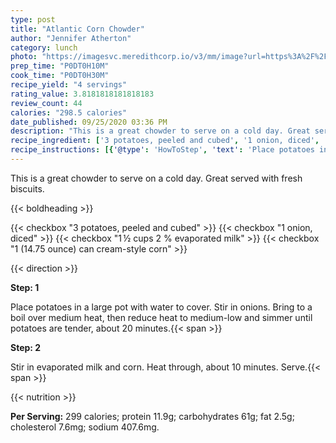 ```yaml
---
type: post
title: "Atlantic Corn Chowder"
author: "Jennifer Atherton"
category: lunch
photo: "https://imagesvc.meredithcorp.io/v3/mm/image?url=https%3A%2F%2Fimages.media-allrecipes.com%2Fuserphotos%2F154288.jpg"
prep_time: "P0DT0H10M"
cook_time: "P0DT0H30M"
recipe_yield: "4 servings"
rating_value: 3.8181818181818183
review_count: 44
calories: "298.5 calories"
date_published: 09/25/2020 03:36 PM
description: "This is a great chowder to serve on a cold day. Great served with fresh biscuits."
recipe_ingredient: ['3 potatoes, peeled and cubed', '1 onion, diced', '1\u2009½ cups 2 % evaporated milk', '1 (14.75 ounce) can cream-style corn']
recipe_instructions: [{'@type': 'HowToStep', 'text': 'Place potatoes in a large pot with water to cover.  Stir in onions.  Bring to a boil over medium heat, then reduce heat to medium-low and simmer until potatoes are tender, about 20 minutes.\n'}, {'@type': 'HowToStep', 'text': 'Stir in evaporated milk and corn.  Heat through, about 10 minutes.  Serve.\n'}]
---
```


This is a great chowder to serve on a cold day. Great served with fresh biscuits. 

{{< boldheading >}}

{{< checkbox "3  potatoes, peeled and cubed" >}}
{{< checkbox "1  onion, diced" >}}
{{< checkbox "1 ½ cups 2 % evaporated milk" >}}
{{< checkbox "1 (14.75 ounce) can cream-style corn" >}}


{{< direction >}}

**Step: 1**

Place potatoes in a large pot with water to cover.  Stir in onions.  Bring to a boil over medium heat, then reduce heat to medium-low and simmer until potatoes are tender, about 20 minutes.{{< span >}}

**Step: 2**

Stir in evaporated milk and corn.  Heat through, about 10 minutes.  Serve.{{< span >}}

{{< nutrition >}}

**Per Serving:** 299 calories; protein 11.9g; carbohydrates 61g; fat 2.5g; cholesterol 7.6mg; sodium 407.6mg.
